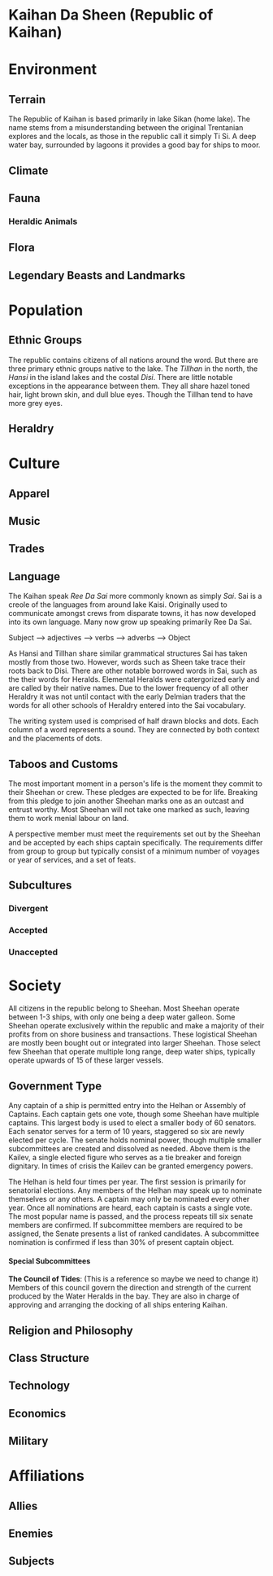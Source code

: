 # Kaihan Da Sheen (Republic of Kaihan)

# Environment
## Terrain

The Republic of Kaihan is based primarily in lake Sikan (home lake). The name stems from a misunderstanding between the original Trentanian explores and the locals, as those in the republic call it simply Ti Si. A deep water bay, surrounded by lagoons it provides a good bay for ships to moor. 

## Climate
## Fauna
### Heraldic Animals
## Flora
## Legendary Beasts and Landmarks

# Population
## Ethnic Groups

The republic contains citizens of all nations around the word. But there are three primary ethnic groups native to the lake. The *Tillhan* in the north, the *Hansi* in the island lakes and the costal *Disi*. There are little notable exceptions in the appearance between them. They all share hazel toned hair, light brown skin, and dull blue eyes. Though the Tillhan tend to have more grey eyes. 

## Heraldry

# Culture
## Apparel
## Music
## Trades
## Language

The Kaihan speak *Ree Da Sai* more commonly known as simply *Sai*. Sai is a creole of the languages from around lake Kaisi. Originally used to communicate amongst crews from disparate towns, it has now developed into its own language. Many now grow up speaking primarily Ree Da Sai.

Subject --> adjectives --> verbs --> adverbs --> Object

As Hansi and Tillhan share similar grammatical structures Sai has taken mostly from those two. However, words such as Sheen take trace their roots back to Disi. There are other notable borrowed words in Sai, such as the their words for Heralds. Elemental Heralds were catergorized early and are called by their native names. Due to the lower frequency of all other Heraldry it was not until contact with the early Delmian traders that the words for all other schools of Heraldry entered into the Sai vocabulary. 

The writing system used is comprised of half drawn blocks and dots. Each column of a word represents a sound. They are connected by both context and the placements of dots. 

## Taboos and Customs

The most important moment in a person's life is the moment they commit to their Sheehan or crew. These pledges are expected to be for life. Breaking from this pledge to join another Sheehan marks one as an outcast and entrust worthy. Most Sheehan will not take one marked as such, leaving them to work menial labour on land. 

A perspective member must meet the requirements set out by the Sheehan and be accepted by each ships captain specifically. The requirements differ from group to group but typically consist of a minimum number of voyages or year of services, and a set of feats.  

## Subcultures
### Divergent
### Accepted
### Unaccepted

# Society

All citizens in the republic belong to Sheehan. Most Sheehan operate between 1-3 ships, with only one being a deep water galleon. Some Sheehan operate exclusively within the republic and make a majority of their profits from on shore business and transactions. These logistical Sheehan are mostly been bought out or integrated into larger Sheehan. Those select few Sheehan that operate multiple long range, deep water ships, typically operate upwards of 15 of these larger vessels. 

## Government Type

Any captain of a ship is permitted entry into the Helhan or Assembly of Captains. Each captain gets one vote, though some Sheehan have multiple captains. This largest body is used to elect a smaller body of 60 senators. Each senator serves for a term of 10 years, staggered so six are newly elected per cycle. The senate holds nominal power, though multiple smaller subcommittees are created and dissolved as needed. Above them is the Kailev, a single elected figure who serves as a tie breaker and foreign dignitary. In times of crisis the Kailev can be granted emergency powers. 

The Helhan is held four times per year. The first session is primarily for senatorial elections. Any members of the Helhan may speak up to nominate themselves or any others. A captain may only be nominated every other year. Once all nominations are heard, each captain is casts a single vote. The most popular name is passed, and the process repeats till six senate members are confirmed. If subcommittee members are required to be assigned, the Senate presents a list of ranked candidates. A subcommittee nomination is confirmed if less than 30% of present captain object. 

#### Special Subcommittees

**The Council of Tides**: (This is a reference so maybe we need to change it) Members of this council govern the direction and strength of the current produced by the Water Heralds in the bay. They are also in charge of approving and arranging the docking of all ships entering Kaihan.



## Religion and Philosophy
## Class Structure
## Technology
## Economics
## Military

# Affiliations
## Allies
## Enemies
## Subjects
